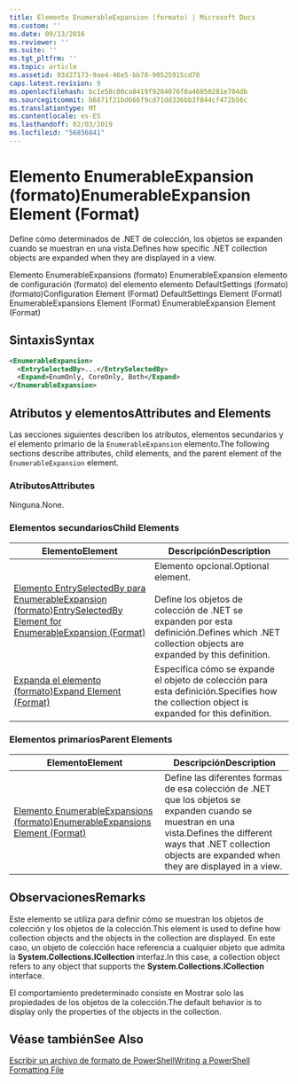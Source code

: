 ```yaml
---
title: Elemento EnumerableExpansion (formato) | Microsoft Docs
ms.custom: ''
ms.date: 09/13/2016
ms.reviewer: ''
ms.suite: ''
ms.tgt_pltfrm: ''
ms.topic: article
ms.assetid: 93d27173-9ae4-46e5-bb78-90525915cd70
caps.latest.revision: 9
ms.openlocfilehash: bc1e58c00ca8419f9204076f0a46050281e704db
ms.sourcegitcommit: b6871f21bd666f9cd71dd336bb3f844cf472b56c
ms.translationtype: MT
ms.contentlocale: es-ES
ms.lasthandoff: 02/03/2019
ms.locfileid: "56856841"
---
```

# <a name="enumerableexpansion-element-format"></a><span data-ttu-id="11b7d-102">Elemento EnumerableExpansion (formato)</span><span class="sxs-lookup"><span data-stu-id="11b7d-102">EnumerableExpansion Element (Format)</span></span>

<span data-ttu-id="11b7d-103">Define cómo determinados de .NET de colección, los objetos se expanden cuando se muestran en una vista.</span><span class="sxs-lookup"><span data-stu-id="11b7d-103">Defines how specific .NET collection objects are expanded when they are displayed in a view.</span></span>

<span data-ttu-id="11b7d-104">Elemento EnumerableExpansions (formato) EnumerableExpansion elemento de configuración (formato) del elemento elemento DefaultSettings (formato) (formato)</span><span class="sxs-lookup"><span data-stu-id="11b7d-104">Configuration Element (Format) DefaultSettings Element (Format) EnumerableExpansions Element (Format) EnumerableExpansion Element (Format)</span></span>

## <a name="syntax"></a><span data-ttu-id="11b7d-105">Sintaxis</span><span class="sxs-lookup"><span data-stu-id="11b7d-105">Syntax</span></span>

```xml
<EnumerableExpansion>
  <EntrySelectedBy>...</EntrySelectedBy>
  <Expand>EnumOnly, CoreOnly, Both</Expand>
</EnumerableExpansion>
```

## <a name="attributes-and-elements"></a><span data-ttu-id="11b7d-106">Atributos y elementos</span><span class="sxs-lookup"><span data-stu-id="11b7d-106">Attributes and Elements</span></span>

<span data-ttu-id="11b7d-107">Las secciones siguientes describen los atributos, elementos secundarios y el elemento primario de la `EnumerableExpansion` elemento.</span><span class="sxs-lookup"><span data-stu-id="11b7d-107">The following sections describe attributes, child elements, and the parent element of the `EnumerableExpansion` element.</span></span>

### <a name="attributes"></a><span data-ttu-id="11b7d-108">Atributos</span><span class="sxs-lookup"><span data-stu-id="11b7d-108">Attributes</span></span>

<span data-ttu-id="11b7d-109">Ninguna.</span><span class="sxs-lookup"><span data-stu-id="11b7d-109">None.</span></span>

### <a name="child-elements"></a><span data-ttu-id="11b7d-110">Elementos secundarios</span><span class="sxs-lookup"><span data-stu-id="11b7d-110">Child Elements</span></span>

|<span data-ttu-id="11b7d-111">Elemento</span><span class="sxs-lookup"><span data-stu-id="11b7d-111">Element</span></span>|<span data-ttu-id="11b7d-112">Descripción</span><span class="sxs-lookup"><span data-stu-id="11b7d-112">Description</span></span>|
|-------------|-----------------|
|[<span data-ttu-id="11b7d-113">Elemento EntrySelectedBy para EnumerableExpansion (formato)</span><span class="sxs-lookup"><span data-stu-id="11b7d-113">EntrySelectedBy Element for EnumerableExpansion (Format)</span></span>](./entryselectedby-element-for-enumerableexpansion-format.md)|<span data-ttu-id="11b7d-114">Elemento opcional.</span><span class="sxs-lookup"><span data-stu-id="11b7d-114">Optional element.</span></span><br /><br /> <span data-ttu-id="11b7d-115">Define los objetos de colección de .NET se expanden por esta definición.</span><span class="sxs-lookup"><span data-stu-id="11b7d-115">Defines which .NET collection objects are expanded by this definition.</span></span>|
|[<span data-ttu-id="11b7d-116">Expanda el elemento (formato)</span><span class="sxs-lookup"><span data-stu-id="11b7d-116">Expand Element (Format)</span></span>](./expand-element-format.md)|<span data-ttu-id="11b7d-117">Especifica cómo se expande el objeto de colección para esta definición.</span><span class="sxs-lookup"><span data-stu-id="11b7d-117">Specifies how the collection object is expanded for this definition.</span></span>|

### <a name="parent-elements"></a><span data-ttu-id="11b7d-118">Elementos primarios</span><span class="sxs-lookup"><span data-stu-id="11b7d-118">Parent Elements</span></span>

|<span data-ttu-id="11b7d-119">Elemento</span><span class="sxs-lookup"><span data-stu-id="11b7d-119">Element</span></span>|<span data-ttu-id="11b7d-120">Descripción</span><span class="sxs-lookup"><span data-stu-id="11b7d-120">Description</span></span>|
|-------------|-----------------|
|[<span data-ttu-id="11b7d-121">Elemento EnumerableExpansions (formato)</span><span class="sxs-lookup"><span data-stu-id="11b7d-121">EnumerableExpansions Element (Format)</span></span>](./enumerableexpansions-element-format.md)|<span data-ttu-id="11b7d-122">Define las diferentes formas de esa colección de .NET que los objetos se expanden cuando se muestran en una vista.</span><span class="sxs-lookup"><span data-stu-id="11b7d-122">Defines the different ways that .NET collection objects are expanded when they are displayed in a view.</span></span>|

## <a name="remarks"></a><span data-ttu-id="11b7d-123">Observaciones</span><span class="sxs-lookup"><span data-stu-id="11b7d-123">Remarks</span></span>

<span data-ttu-id="11b7d-124">Este elemento se utiliza para definir cómo se muestran los objetos de colección y los objetos de la colección.</span><span class="sxs-lookup"><span data-stu-id="11b7d-124">This element is used to define how collection objects and the objects in the collection are displayed.</span></span> <span data-ttu-id="11b7d-125">En este caso, un objeto de colección hace referencia a cualquier objeto que admita la **System.Collections.ICollection** interfaz.</span><span class="sxs-lookup"><span data-stu-id="11b7d-125">In this case, a collection object refers to any object that supports the  **System.Collections.ICollection** interface.</span></span>

<span data-ttu-id="11b7d-126">El comportamiento predeterminado consiste en Mostrar solo las propiedades de los objetos de la colección.</span><span class="sxs-lookup"><span data-stu-id="11b7d-126">The default behavior is to display only the properties of the objects in the collection.</span></span>

## <a name="see-also"></a><span data-ttu-id="11b7d-127">Véase también</span><span class="sxs-lookup"><span data-stu-id="11b7d-127">See Also</span></span>

[<span data-ttu-id="11b7d-128">Escribir un archivo de formato de PowerShell</span><span class="sxs-lookup"><span data-stu-id="11b7d-128">Writing a PowerShell Formatting File</span></span>](./writing-a-powershell-formatting-file.md)
